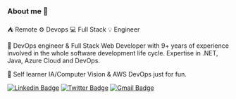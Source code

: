 ### About me :rocket:

⛺ Remote ⚙️ Devops 💻 Full Stack 💡 Engineer 

🔭 DevOps engineer & Full Stack Web Developer with 9+ years of experience involved in the whole software development life cycle. 
Expertise in .NET, Java, Azure Cloud and DevOps. 

🌱 Self learner IA/Computer Vision & AWS DevOps just for fun.


[![Linkedin Badge](https://img.shields.io/badge/-Daniel.Alonzo-blue?style=flat&logo=Linkedin&logoColor=white&link=https://www.linkedin.com/in/daniel-alonzo)](https://www.linkedin.com/in/daniel-alonzo)
[![Twitter Badge](https://img.shields.io/badge/-@edalonzoh-1ca0f1?style=flat&labelColor=1ca0f1&logo=twitter&logoColor=white&link=https://twitter.com/edalonzoh)](https://twitter.com/edalonzoh)
[![Gmail Badge](https://img.shields.io/badge/-edalonzoh-c14438?style=flat&logo=Gmail&logoColor=white&link=mailto:edalonzoh@gmail.com)](mailto:edalonzoh@gmail.com)

<!--
**edalonzoh90/edalonzoh90** is a ✨ _special_ ✨ repository because its `README.md` (this file) appears on your GitHub profile.

Here are some ideas to get you started:

- 🔭 I’m currently working on ...
- 🌱 I’m currently learning ...
- 👯 I’m looking to collaborate on ...
- 🤔 I’m looking for help with ...
- 💬 Ask me about ...
- 📫 How to reach me: ...
- 😄 Pronouns: ...
- ⚡ Fun fact: ...
-->
